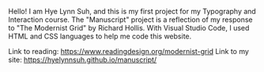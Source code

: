 Hello! I am Hye Lynn Suh, and this is my first project for my Typography and Interaction course. The "Manuscript" project is a reflection of my response to "The Modernist Grid" by Richard Hollis. With Visual Studio Code, I used HTML and CSS languages to help me code this website. 

Link to reading: https://www.readingdesign.org/modernist-grid 
Link to my site: https://hyelynnsuh.github.io/manuscript/